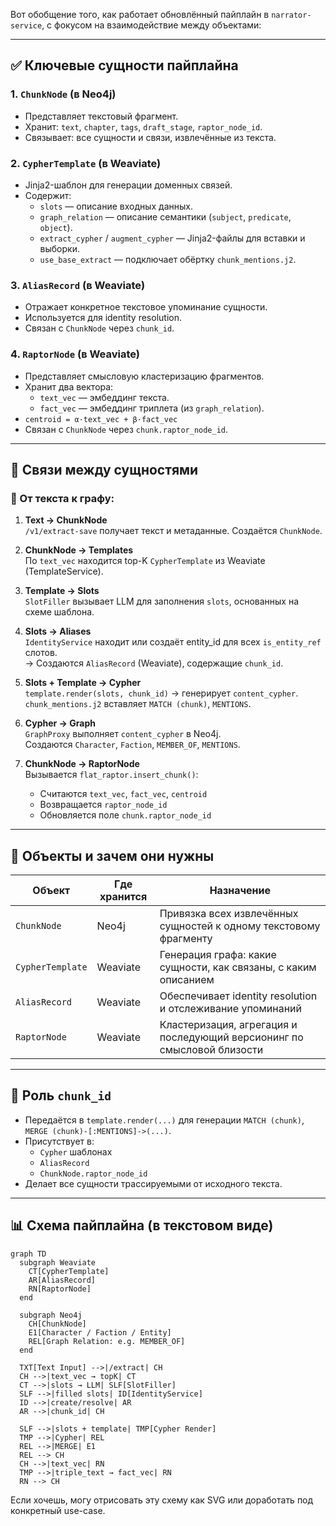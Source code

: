 Вот обобщение того, как работает обновлённый пайплайн в `narrator-service`, с фокусом на взаимодействие между объектами:

---

## ✅ Ключевые сущности пайплайна

### 1. `ChunkNode` (в Neo4j)
- Представляет текстовый фрагмент.
- Хранит: `text`, `chapter`, `tags`, `draft_stage`, `raptor_node_id`.
- Связывает: все сущности и связи, извлечённые из текста.

### 2. `CypherTemplate` (в Weaviate)
- Jinja2-шаблон для генерации доменных связей.
- Содержит:
  - `slots` — описание входных данных.
  - `graph_relation` — описание семантики (`subject`, `predicate`, `object`).
  - `extract_cypher` / `augment_cypher` — Jinja2-файлы для вставки и выборки.
  - `use_base_extract` — подключает обёртку `chunk_mentions.j2`.

### 3. `AliasRecord` (в Weaviate)
- Отражает конкретное текстовое упоминание сущности.
- Используется для identity resolution.
- Связан с `ChunkNode` через `chunk_id`.

### 4. `RaptorNode` (в Weaviate)
- Представляет смысловую кластеризацию фрагментов.
- Хранит два вектора:
  - `text_vec` — эмбеддинг текста.
  - `fact_vec` — эмбеддинг триплета (из `graph_relation`).
- `centroid = α·text_vec + β·fact_vec`
- Связан с `ChunkNode` через `chunk.raptor_node_id`.

---

## 🔄 Связи между сущностями

### 💬 От текста к графу:

1. **Text → ChunkNode**  
   `/v1/extract-save` получает текст и метаданные. Создаётся `ChunkNode`.

2. **ChunkNode → Templates**  
   По `text_vec` находится top-K `CypherTemplate` из Weaviate (TemplateService).

3. **Template → Slots**  
   `SlotFiller` вызывает LLM для заполнения `slots`, основанных на схеме шаблона.

4. **Slots → Aliases**  
   `IdentityService` находит или создаёт entity_id для всех `is_entity_ref` слотов.  
   → Создаются `AliasRecord` (Weaviate), содержащие `chunk_id`.

5. **Slots + Template → Cypher**  
   `template.render(slots, chunk_id)` → генерирует `content_cypher`.  
   `chunk_mentions.j2` вставляет `MATCH (chunk)`, `MENTIONS`.

6. **Cypher → Graph**  
   `GraphProxy` выполняет `content_cypher` в Neo4j.  
   Создаются `Character`, `Faction`, `MEMBER_OF`, `MENTIONS`.

7. **ChunkNode → RaptorNode**  
   Вызывается `flat_raptor.insert_chunk()`:  
   - Считаются `text_vec`, `fact_vec`, `centroid`
   - Возвращается `raptor_node_id`
   - Обновляется поле `chunk.raptor_node_id`

---

## 🧠 Объекты и зачем они нужны

| Объект        | Где хранится  | Назначение                                                                 |
|---------------|---------------|----------------------------------------------------------------------------|
| `ChunkNode`   | Neo4j         | Привязка всех извлечённых сущностей к одному текстовому фрагменту         |
| `CypherTemplate` | Weaviate    | Генерация графа: какие сущности, как связаны, с каким описанием           |
| `AliasRecord` | Weaviate      | Обеспечивает identity resolution и отслеживание упоминаний                |
| `RaptorNode`  | Weaviate      | Кластеризация, агрегация и последующий версионинг по смысловой близости   |

---

## 🧩 Роль `chunk_id`

- Передаётся в `template.render(...)` для генерации `MATCH (chunk)`, `MERGE (chunk)-[:MENTIONS]->(...)`.
- Присутствует в:
  - `Cypher` шаблонах
  - `AliasRecord`
  - `ChunkNode.raptor_node_id`
- Делает все сущности трассируемыми от исходного текста.

---

## 📊 Схема пайплайна (в текстовом виде)

```mermaid
graph TD
  subgraph Weaviate
    CT[CypherTemplate]
    AR[AliasRecord]
    RN[RaptorNode]
  end

  subgraph Neo4j
    CH[ChunkNode]
    E1[Character / Faction / Entity]
    REL[Graph Relation: e.g. MEMBER_OF]
  end

  TXT[Text Input] -->|/extract| CH
  CH -->|text_vec → topK| CT
  CT -->|slots → LLM| SLF[SlotFiller]
  SLF -->|filled slots| ID[IdentityService]
  ID -->|create/resolve| AR
  AR -->|chunk_id| CH

  SLF -->|slots + template| TMP[Cypher Render]
  TMP -->|Cypher| REL
  REL -->|MERGE| E1
  REL --> CH
  CH -->|text_vec| RN
  TMP -->|triple_text → fact_vec| RN
  RN --> CH
```

Если хочешь, могу отрисовать эту схему как SVG или доработать под конкретный use-case.

